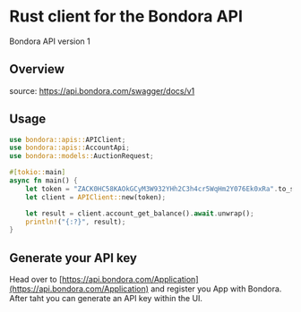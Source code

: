 # Rust client for the Bondora API

Bondora API version 1

## Overview

source: https://api.bondora.com/swagger/docs/v1

## Usage

```rust
use bondora::apis::APIClient;
use bondora::apis::AccountApi;
use bondora::models::AuctionRequest;

#[tokio::main]
async fn main() {
    let token = "ZACK0HC58KAOkGCyM3W932YHh2C3h4cr5WqHm2Y076Ek0xRa".to_string();
    let client = APIClient::new(token);

    let result = client.account_get_balance().await.unwrap();
    println!("{:?}", result);
}
```

## Generate your API key

Head over to [https://api.bondora.com/Application](https://api.bondora.com/Application) and register you App with Bondora. After taht you can generate an API key within the UI.